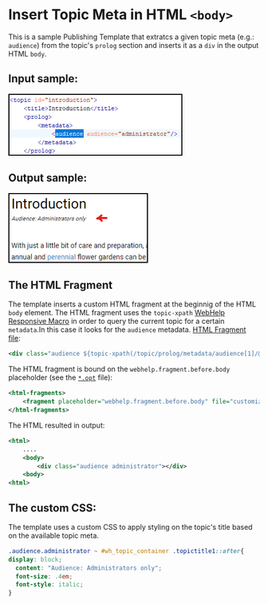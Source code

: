# Insert Topic Meta in HTML `<body>`

This is a sample Publishing Template that extratcs a given topic meta (e.g.: `audience`) from the topic's `prolog` section and inserts it as a `div` in the output HTML `body`.

## Input sample: 
![Input Sample](customization/result/topic-meta.png)

## Output sample:
![Output Sample](customization/result/output.png)

## The HTML Fragment
The template inserts a custom HTML fragment at the beginnig of the HTML `body` element. The HTML fragment uses the `topic-xpath` [WebHelp Responsive Macro](https://www.oxygenxml.com/doc/versions/23.1/ug-webhelp-responsive/topics/whr_publishing_template_contents.html#ariaid-title7) in order to query the current topic for a certain `metadata`.In this case it looks for the `audience` metadata.
[HTML Fragment file](customization/fragments/topic-meta.xml):
```xml
<div class="audience ${topic-xpath(/topic/prolog/metadata/audience[1]/@audience)}"/>
```

The HTML fragment is bound on the `webhelp.fragment.before.body` placeholder (see the [`*.opt`](topic-meta-in-body.opt) file):
```xml
<html-fragments>
    <fragment placeholder="webhelp.fragment.before.body" file="customization/fragments/topic-meta.xml"/>
</html-fragments>
```

The HTML resulted in output:
```xml
<html>
    ....
    <body>
        <div class="audience administrator"></div>
    <body>
<html>
```

## The custom CSS: 

The template uses a custom CSS to apply styling on the topic's title based on the available topic meta.

```css
.audience.administrator ~ #wh_topic_container .topictitle1::after{
display: block;
  content: "Audience: Administrators only";
  font-size: .4em;
  font-style: italic;
}
```


